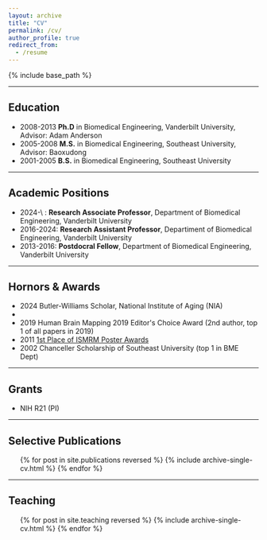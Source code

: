 ```yaml
---
layout: archive
title: "CV"
permalink: /cv/
author_profile: true
redirect_from:
  - /resume
---
```


{% include base_path %}

--------------------------------------------------
## Education
* 2008-2013 **Ph.D** in Biomedical Engineering, Vanderbilt University, Advisor: Adam Anderson
* 2005-2008 **M.S.** in Biomedical Engineering, Southeast University, Advisor: Baoxudong
* 2001-2005 **B.S.** in Biomedical Engineering, Southeast University

---------------------------------------------------
## Academic Positions
* 2024-\    : **Research Associate Professor**, Department of Biomedical Engineering, Vanderbilt University 
* 2016-2024: **Research Assistant Professor**, Departiment of Biomedical Engineering, Vanderbilt University
* 2013-2016: **Postdocral Fellow**, Department of Biomedical Engineering, Vanderbilt University

---------------------------------------------------  
## Hornors & Awards
* 2024 Butler-Williams Scholar, National Institute of Aging (NIA)
* 
* 2019 Human Brain Mapping 2019 Editor's Choice Award (2nd author, top 1 of all papers in 2019)
* 2011 [1st Place of ISMRM Poster Awards](https://www.ismrm.org/11/poster_awards.htm) 
* 2002 Chanceller Scholarship of Southeast University (top 1 in BME Dept) 

---------------------------------------------------
## Grants
* NIH R21 (PI)

---------------------------------------------------
## Selective Publications
  <ul>{% for post in site.publications reversed %}
    {% include archive-single-cv.html %}
  {% endfor %}</ul>

---------------------------------------------------  
## Teaching
  <ul>{% for post in site.teaching reversed %}
    {% include archive-single-cv.html %}
  {% endfor %}</ul>
